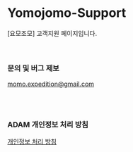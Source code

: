 # Yomojomo-Support

[요모조모] 고객지원 페이지입니다.
<br><br><br>
### 문의 및 버그 제보
momo.expedition@gmail.com

<br><br>
### ADAM 개인정보 처리 방침
[개인정보 처리 방침](https://www.notion.so/yomojomo/35972ecdc3c241d99cb21cbaa98ca4d7?pvs=4)
